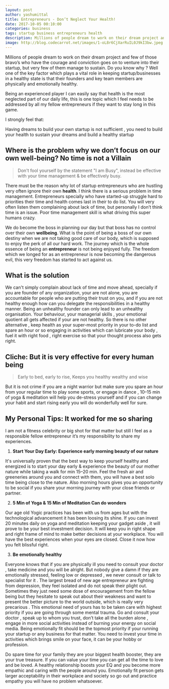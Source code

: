 ```yaml
---
layout: post
author: yashumittal
title: Entrepreneurs - Don’t Neglect Your Health!
date: 2017-10-05 00:10:00
categories: business
tags: startup business entrepreneurs health
description: Millions of people dream to work on their dream project and few of those bravo’s who have the courage and conviction goes on to venture into their startup
image: http://blog.codecarrot.net/images/1-oL8r6CjXarRuIL0J9kI3bw.jpeg
---
```


Millions of people dream to work on their dream project and few of those bravo’s who have the courage and conviction goes on to venture into their startup, but very few of them manage to sustain. Do you know why ? Well one of the key factor which plays a vital role in keeping startup/businesses in a healthy state is that their founders and key team members are physically and emotionally healthy.

Being an experienced player I can easily say that health is the most neglected part of our daily life, this is one topic which I feel needs to be addressed by all my fellow entrepreneurs if they want to stay long in this game.

I strongly feel that:

<div class="callout">
Having dreams to build your own startup is not sufficient , you need to build your health to sustain your dreams and build a healthy startup
</div>

## Where is the problem why we don’t focus on our own well-being? No time is not a Villain

<blockquote>
Don't fool yourself by the statement "I am Busy", instead be effective with your time management & be effectively busy.
</blockquote>

There must be the reason why lot of startup entrepreneurs who are hustling very often ignore their own **health**. I think there is a serious problem in time management. Entrepreneurs specially who have started-up struggle hard to priorities their time and health comes last in their to do list. You will very often listen them complaining about lack of time, but personally I don’t think time is an issue. Poor time management skill is what driving this super humans crazy.

We do become the boss in planning our day but that boss has no control over their own **wellbeing**. What is the point of being a boss of our own destiny when we are not taking good care of our body, which is supposed to enjoy the perk of all our hard work. The journey which is the whole essence of being an **entrepreneur** is not being enjoyed fully. The freedom which we longed for as an entrepreneur is now becoming the dangerous evil, this very freedom has started to act against us.

## What is the solution

We can't simply complain about lack of time and move ahead, specially if you are founder of any organization, your are not alone, you are accountable for people who are putting their trust on you, and if you are not healthy enough how can you delegate the responsibilities in a healthy manner. Being an unhealthy founder can only lead to an unhealthy organisation. Your behaviour, your managerial skills , your emotional quotient all gets affected if your are not healthy. So there is no other alternative , keep health as your super-most priority in your to-do list and spare an hour or so engaging in activities which can lubricate your body , fuel it with right food , right exercise so that your thought process also gets right.

## Cliche: But it is very effective for every human being

<blockquote>
Early to bed, early to rise,
Keeps you healthy wealthy and wise
</blockquote>

But it is not crime if you are a night warrior but make sure you spare an hour from your regular time to play some sports, or engage in dance , 10–15 min of yoga & meditation will help you de-stress yourself and if you can change your habit and start rising early you will do wonderfully well for sure.

## My Personal Tips: It worked for me so sharing

I am not a fitness celebrity or big shot for that matter but still I feel as a responsible fellow entrepreneur it’s my responsibility to share my experiences.

1. **Start Your Day Early: Experience early morning beauty of our nature**

It's universally proven that the best way to keep yourself healthy and energized is to start your day early & experience the beauty of our mother nature while taking a walk for min 15–20 min. Feel the fresh air and greeneries around you and connect with them, you will have a best solo time being close to the nature. Also morning hours gives you an opportunity to be social if you share your morning journey with your close friends or partner.

2. **5 Min of Yoga & 15 Min of Meditation Can do wonders**

Our age old Yogic practices has been with us from ages but with the technological advancement it has been loosing its shine. If you can invest 20 minutes daily on yoga and meditation keeping your gadget aside , it will prove to be your best investment decision. It will keep you in right shape and right frame of mind to make better decisions at your workplace. You will have the best experiences when your eyes are closed. Close it now how you felt blissful right.

3. **Be emotionally healthy**

Everyone knows that if you are physically ill you need to consult your doctor , take medicine and you will be alright. But nobody give a damn if they are emotionally stressed, feeling low or depressed , we never consult or talk to specialist for it . The largest bread of new age entrepreneur are fighting from depression, they feel isolated and do not speak their plight out. Sometimes they just need some dose of encouragement from the fellow being but they hesitate to speak out about their weakness and want to present the better picture to the world outside, which is really very precarious . This emotional need of yours has to be taken care with highest priority if you are going through some mental trauma. Go and consult your doctor , speak up to whom you trust, don’t take all the burden alone , engage in more social activities instead of burning your energy on social media. Being emotionally fit should be the topmost priority if your running your startup or any business for that matter. You need to invest your time in activities which brings smile on your face, it can be your hobby or profession.

Do spare time for your family they are your biggest health booster, they are your true treasure. If you can value your time you can get all the time to love and be loved. A healthy relationship boosts your EQ and you become more empathic and caring with the people around you. Emotionally fit person gets larger acceptability in their workplace and society so go out and practice empathy you will have no problem whatsoever.
